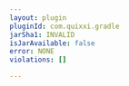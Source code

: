 ```yaml
---
layout: plugin
pluginId: com.quixxi.gradle
jarSha1: INVALID
isJarAvailable: false
error: NONE
violations: []

---
```

